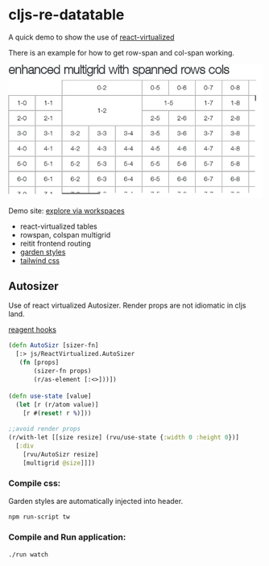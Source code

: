 # cljs-re-datatable

A quick demo to show the use of [react-virtualized](http://bvaughn.github.io/react-virtualized/)

There is an example for how to get row-span and col-span working.

![tweaked multigrid](resources/public/img/table.png?raw=true)


Demo site: [explore via workspaces](http://fnumatic.github.io/cljs-re-datatable/)

* react-virtualized tables
* rowspan, colspan multigrid
* reitit frontend routing
* [garden styles](https://github.com/noprompt/garden)
* [tailwind css](https://github.com/tailwindlabs/tailwindcss)


## Autosizer

Use of react virtualized Autosizer. Render props are not idiomatic in cljs land.

[reagent hooks](https://gitlab.com/boogie666/reagent-hooks)

```clojure
(defn AutoSizr [sizer-fn]
  [:> js/ReactVirtualized.AutoSizer
   (fn [props]
       (sizer-fn props)
       (r/as-element [:<>]))])

(defn use-state [value]
  (let [r (r/atom value)]
    [r #(reset! r %)]))
```

```clojure
;;avoid render props
(r/with-let [[size resize] (rvu/use-state {:width 0 :height 0})]
  [:div
    [rvu/AutoSizr resize]
    [multigrid @size]]])
```


### Compile css:

Garden styles are automatically injected into header.

```
npm run-script tw
```

### Compile and Run application:

```
./run watch
```


